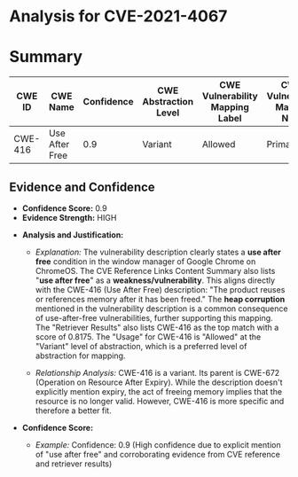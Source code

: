 # Analysis for CVE-2021-4067

# Summary
| CWE ID | CWE Name | Confidence | CWE Abstraction Level | CWE Vulnerability Mapping Label | CWE-Vulnerability Mapping Notes |
|---|---|---|---|---|---|
| CWE-416 | Use After Free | 0.9 | Variant | Allowed | Primary CWE |

## Evidence and Confidence

*   **Confidence Score:** 0.9
*   **Evidence Strength:** HIGH

- **Analysis and Justification:**  
  - *Explanation:* The vulnerability description clearly states a **use after free** condition in the window manager of Google Chrome on ChromeOS. The CVE Reference Links Content Summary also lists "**use after free**" as a **weakness/vulnerability**. This aligns directly with the CWE-416 (Use After Free) description: "The product reuses or references memory after it has been freed." The **heap corruption** mentioned in the vulnerability description is a common consequence of use-after-free vulnerabilities, further supporting this mapping. The "Retriever Results" also lists CWE-416 as the top match with a score of 0.8175. The "Usage" for CWE-416 is "Allowed" at the "Variant" level of abstraction, which is a preferred level of abstraction for mapping.
  
  - *Relationship Analysis:* CWE-416 is a variant. Its parent is CWE-672 (Operation on Resource After Expiry). While the description doesn't explicitly mention expiry, the act of freeing memory implies that the resource is no longer valid. However, CWE-416 is more specific and therefore a better fit.

- **Confidence Score:**  
  - *Example:* Confidence: 0.9 (High confidence due to explicit mention of "use after free" and corroborating evidence from CVE reference and retriever results)